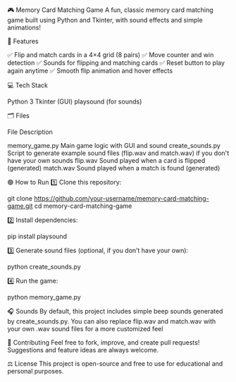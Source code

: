 🎮 Memory Card Matching Game
A fun, classic memory card matching game built using Python and Tkinter, with sound effects and simple animations!

🚀 Features

✅ Flip and match cards in a 4×4 grid (8 pairs)
✅ Move counter and win detection
✅ Sounds for flipping and matching cards
✅ Reset button to play again anytime
✅ Smooth flip animation and hover effects

💻 Tech Stack

Python 3
Tkinter (GUI)
playsound (for sounds)

🗂️ Files

File	Description

memory_game.py	         Main game logic with GUI and sound
create_sounds.py	       Script to generate example sound files (flip.wav and match.wav) if you don't have your own sounds
flip.wav	               Sound played when a card is flipped (generated)
match.wav	               Sound played when a match is found (generated)

🟢 How to Run
1️⃣ Clone this repository:

git clone https://github.com/your-username/memory-card-matching-game.git
cd memory-card-matching-game

2️⃣ Install dependencies:

pip install playsound

3️⃣ Generate sound files (optional, if you don’t have your own):

python create_sounds.py

4️⃣ Run the game:

python memory_game.py

🎧 Sounds
By default, this project includes simple beep sounds generated by create_sounds.py.
You can also replace flip.wav and match.wav with your own .wav sound files for a more customized feel

💬 Contributing
Feel free to fork, improve, and create pull requests!
Suggestions and feature ideas are always welcome.

⚖️ License
This project is open-source and free to use for educational and personal purposes.

